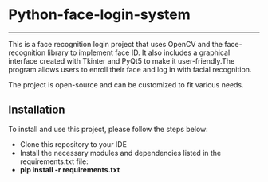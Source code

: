 # Python-face-login-system
---

This is a face recognition login project that uses OpenCV and the face-recognition library to implement face ID. It also includes a graphical interface created with Tkinter and PyQt5 to make it user-friendly.The program allows users to enroll their face and log in with facial recognition.

The project is open-source and can be customized to fit various needs.

## Installation
To install and use this project, please follow the steps below: <br>
* Clone this repository to your IDE <br>
* Install the necessary modules and dependencies listed in the requirements.txt file: <br>
* **pip install -r requirements.txt**




